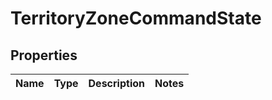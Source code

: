 

# TerritoryZoneCommandState


## Properties

| Name | Type | Description | Notes |
|------------ | ------------- | ------------- | -------------|



